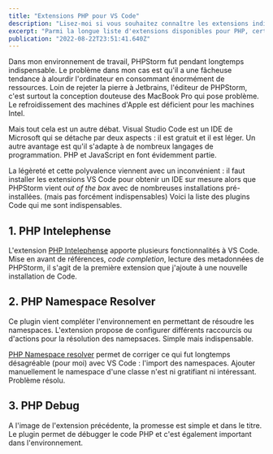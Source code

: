 ```yaml
---
title: "Extensions PHP pour VS Code"
description: "Lisez-moi si vous souhaitez connaître les extensions indispensables pour développer PHP sur VS Code."
excerpt: "Parmi la longue liste d'extensions disponibles pour PHP, certaines sont indispensables."
publication: "2022-08-22T23:51:41.640Z"
---
```


Dans mon environnement de travail, PHPStorm fut pendant longtemps indispensable. Le problème dans mon cas est qu'il a une fâcheuse tendance à alourdir l'ordinateur en consommant énormément de ressources. Loin de rejeter la pierre à Jetbrains, l'éditeur de PHPStorm, c'est surtout la conception douteuse des MacBook Pro qui pose problème. Le refroidissement des machines d'Apple est déficient pour les machines Intel.

Mais tout cela est un autre débat. Visual Studio Code est un IDE de Microsoft qui se détache par deux aspects : il est gratuit et il est léger. Un autre avantage est qu'il s'adapte à de nombreux langages de programmation. PHP et JavaScript en font évidemment partie.

La légèreté et cette polyvalence viennent avec un inconvénient : il faut installer les extensions VS Code pour obtenir un IDE sur mesure alors que PHPStorm vient _out of the box_ avec de nombreuses installations pré-installées. (mais pas forcément indispensables) Voici la liste des plugins Code qui me sont indispensables.

## 1. PHP Intelephense

L'extension [PHP Intelephense](https://marketplace.visualstudio.com/items?itemName=bmewburn.vscode-intelephense-client) apporte plusieurs fonctionnalités à VS Code. Mise en avant de références, _code completion_, lecture des metadonnées de PHPStorm, il s'agit de la première extension que j'ajoute à une nouvelle installation de Code. 

## 2. PHP Namespace Resolver

Ce plugin vient compléter l'environnement en permettant de résoudre les namespaces. L'extension propose de configurer différents raccourcis ou d'actions pour la résolution des namepsaces. Simple mais indispensable.

[PHP Namespace resolver](https://marketplace.visualstudio.com/items?itemName=MehediDracula.php-namespace-resolver) permet de corriger ce qui fut longtemps désagréable (pour moi) avec VS Code : l'import des namespaces. Ajouter manuellement le namespace d'une classe n'est ni gratifiant ni intéressant. Problème résolu.

## 3. PHP Debug

A l'image de l'extension précédente, la promesse est simple et dans le titre. Le plugin permet de débugger le code PHP et c'est également important dans l'environnement.

